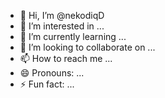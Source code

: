 - 👋 Hi, I’m @nekodiqD
- 👀 I’m interested in ...
- 🌱 I’m currently learning ...
- 💞️ I’m looking to collaborate on ...
- 📫 How to reach me ...
- 😄 Pronouns: ...
- ⚡ Fun fact: ...

<!---
nekodiqD/nekodiqD is a ✨ special ✨ repository because its `README.md` (this file) appears on your GitHub profile.
You can click the Preview link to take a look at your changes.
--->
